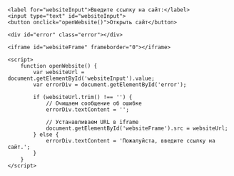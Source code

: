 

<head>
    <meta charset="UTF-8">
    <meta http-equiv="X-UA-Compatible" content="IE=edge">
    <meta name="viewport" content="width=device-width, initial-scale=1.0">
    <title>Открытие сайта на текущей странице</title>
    <style>
        body {
            font-family: Arial, sans-serif;
            margin: 20px;
        }
        label {
            display: block;
            margin-bottom: 10px;
        }
        input {
            width: 70%;
            padding: 8px;
            margin-bottom: 10px;
        }
        button {
            padding: 10px;
            background-color: #4CAF50;
            color: white;
            border: none;
            cursor: pointer;
        }
        iframe {
            width: 100%;
            height: 500px;
            border: 1px solid #ccc;
        }
        .error {
            color: red;
            margin-top: 10px;
        }<
    </style>
</head>
<body>

    <label for="websiteInput">Введите ссылку на сайт:</label>
    <input type="text" id="websiteInput">
    <button onclick="openWebsite()">Открыть сайт</button>

    <div id="error" class="error"></div>
    
    <iframe id="websiteFrame" frameborder="0"></iframe>

    <script>
        function openWebsite() {
            var websiteUrl = document.getElementById('websiteInput').value;
            var errorDiv = document.getElementById('error');

            if (websiteUrl.trim() !== '') {
                // Очищаем сообщение об ошибке
                errorDiv.textContent = '';

                // Устанавливаем URL в iframe
                document.getElementById('websiteFrame').src = websiteUrl;
            } else {
                errorDiv.textContent = 'Пожалуйста, введите ссылку на сайт.';
            }
        }
    </script>

